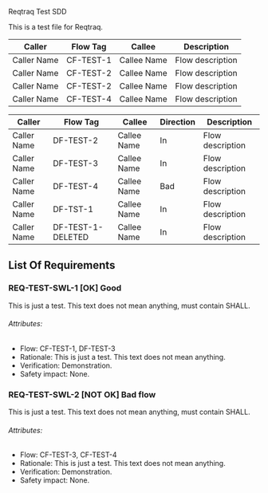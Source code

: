Reqtraq Test SDD

This is a test file for Reqtraq.

| Caller | Flow Tag | Callee | Description |
| --- |----------| --- | --- |
| Caller Name | CF-TEST-1 | Callee Name | Flow description |
| Caller Name | CF-TEST-2 | Callee Name | Flow description |
| Caller Name | CF-TEST-2 | Callee Name | Flow description |
| Caller Name | CF-TEST-4 | Callee Name | Flow description |


| Caller | Flow Tag          | Callee | Direction | Description      |
| --- |-------------------| --- |-----------|------------------|
| Caller Name | DF-TEST-2         | Callee Name | In        | Flow description |
| Caller Name | DF-TEST-3         | Callee Name | In        | Flow description |
| Caller Name | DF-TEST-4         | Callee Name | Bad       | Flow description |
| Caller Name | DF-TST-1          | Callee Name | In        | Flow description |
| Caller Name | DF-TEST-1-DELETED | Callee Name | In        | Flow description |

## List Of Requirements

### REQ-TEST-SWL-1 [OK] Good

This is just a test. This text does not mean anything, must contain SHALL.

###### Attributes:
- Flow: CF-TEST-1, DF-TEST-3
- Rationale: This is just a test. This text does not mean anything.
- Verification: Demonstration.
- Safety impact: None.

### REQ-TEST-SWL-2 [NOT OK] Bad flow

This is just a test. This text does not mean anything, must contain SHALL.

###### Attributes:
- Flow: CF-TEST-3, CF-TEST-4
- Rationale: This is just a test. This text does not mean anything.
- Verification: Demonstration.
- Safety impact: None.
